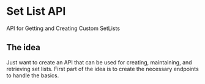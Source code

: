 # Set List API
API for Getting and Creating Custom SetLists


## The idea
Just want to create an API that can be used for creating, maintaining, and retrieving set lists. First part of the idea is to create the necessary endpoints to handle the basics.
